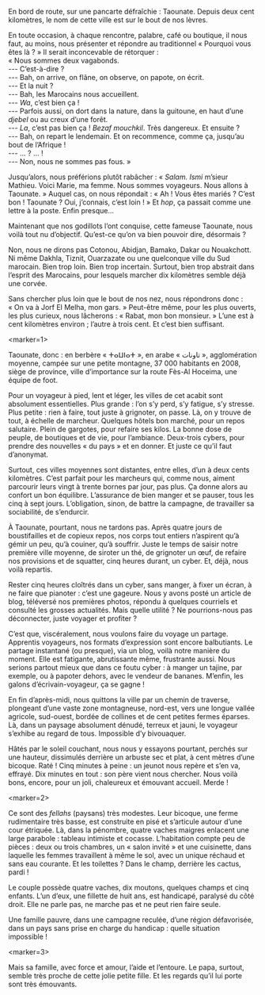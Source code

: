 ﻿En bord de route, sur une pancarte défraîchie : Taounate.
Depuis deux cent kilomètres, le nom de cette ville est sur le bout de nos lèvres.

En toute occasion, à chaque rencontre, palabre, café ou boutique, il nous faut, au moins, nous présenter et répondre au traditionnel « Pourquoi vous êtes là ? »
Il serait inconcevable de rétorquer :  
« Nous sommes deux vagabonds.  
--- C’est-à-dire ?  
--- Bah, on arrive, on flâne, on observe, on papote, on écrit.  
--- Et la nuit ?  
--- Bah, les Marocains nous accueillent.  
--- *Wa*, c’est bien ça !  
--- Parfois aussi, on dort dans la nature, dans la guitoune, en haut d’une *djebel* ou au creux d’une forêt.  
--- *La*, c’est pas bien ça ! *Bezaf mouchkil*. Très dangereux. Et ensuite ?  
--- Bah, on repart le lendemain. Et on recommence, comme ça, jusqu’au bout de l’Afrique !  
--- ... ? ... !  
--- Non, nous ne sommes pas fous. »

Jusqu’alors, nous préférions plutôt rabâcher : « *Salam.* *Ismi* m’sieur Mathieu. Voici Marie, ma femme. Nous sommes voyageurs. Nous allons à Taounate. »
Auquel cas, on nous répondait : « Ah ! Vous êtes mariés ? C’est bon ! Taounate ? Oui, j’connais, c’est loin ! »
Et *hop*, ça passait comme une lettre à la poste.
Enfin presque...

Maintenant que nos godillots l’ont conquise, cette fameuse Taounate, nous voilà tout nu d’objectif.
Qu’est-ce qu’on va bien pouvoir dire, désormais ?

Non, nous ne dirons pas Cotonou, Abidjan, Bamako, Dakar ou Nouakchott.
Ni même Dakhla, Tiznit, Ouarzazate ou une quelconque ville du Sud marocain.
Bien trop loin. Bien trop incertain.
Surtout, bien trop abstrait dans l’esprit des Marocains, pour lesquels marcher dix kilomètres semble déjà une corvée.

Sans chercher plus loin que le bout de nos nez, nous répondrons donc : « On va à Jorf El Melha, mon gars. »
Peut-être même, pour les plus ouverts, les plus curieux, nous lâcherons : « Rabat, mon bon monsieur. »
L’une est à cent kilomètres environ ; l’autre à trois cent.
Et c’est bien suffisant.

<marker=1>

Taounate, donc : en berbère « ⵜⴰⵡⵏⴰⵜ », en arabe « تاونات », agglomération moyenne, campée sur une petite montagne, 37 000 habitants en 2008, siège de province, ville d’importance sur la route Fès-Al Hoceima, une équipe de foot.

Pour un voyageur à pied, lent et léger, les villes de cet acabit sont absolument essentielles.
Plus grande : l’on s’y perd, s’y fatigue, s’y stresse.
Plus petite : rien à faire, tout juste à grignoter, on passe.
Là, on y trouve de tout, à échelle de marcheur.
Quelques hôtels bon marché, pour un repos salutaire.
Plein de gargotes, pour refaire ses kilos.
La bonne dose de peuple, de boutiques et de vie, pour l’ambiance.
Deux-trois cybers, pour prendre des nouvelles « du pays » et en donner.
Et juste ce qu’il faut d’anonymat.

Surtout, ces villes moyennes sont distantes, entre elles, d’un à deux cents kilomètres.
C’est parfait pour les marcheurs qui, comme nous, aiment parcourir leurs vingt à trente bornes par jour, pas plus.
Ça donne alors au confort un bon équilibre.
L’assurance de bien manger et se pauser, tous les cinq à sept jours.
L’obligation, sinon, de battre la campagne, de travailler sa sociabilité, de s’endurcir.

À Taounate, pourtant, nous ne tardons pas.
Après quatre jours de boustifailles et de copieux repos, nos corps tout entiers n’aspirent qu’à gémir un peu, qu’à couiner, qu’à souffrir.
Juste le temps de saisir notre première ville moyenne, de siroter un thé, de grignoter un œuf, de refaire nos provisions et de squatter, cinq heures durant, un cyber.
Et, déjà, nous voilà repartis.

Rester cinq heures cloîtrés dans un cyber, sans manger, à fixer un écran, à ne faire que pianoter : c’est une gageure.
Nous y avons posté un article de blog, téléversé nos premières photos, répondu à quelques courriels et consulté les grosses actualités.
Mais quelle utilité ?
Ne pourrions-nous pas déconnecter, juste voyager et profiter ?

C’est que, viscéralement, nous voulons faire du voyage un partage.
Apprentis voyageurs, nos formats d’expression sont encore balbutiants.
Le partage instantané (ou presque), via un blog, voilà notre manière du moment.
Elle est fatigante, abrutissante même, frustrante aussi.
Nous serions partout mieux que dans ce foutu cyber : à manger un tajine, par exemple, ou à papoter dehors, avec le vendeur de bananes.
M’enfin, les galons d’écrivain-voyageur, ça se gagne !

En fin d’après-midi, nous quittons la ville par un chemin de traverse, plongeant d’une vaste zone montagneuse, nord-est, vers une longue vallée agricole, sud-ouest, bordée de collines et de cent petites fermes éparses.
Là, dans un paysage absolument dénudé, terreux et jauni, le voyageur s’exhibe au regard de tous.
Impossible d’y bivouaquer.

Hâtés par le soleil couchant, nous nous y essayons pourtant, perchés sur une hauteur, dissimulés derrière un arbuste sec et plat, à cent mètres d’une bicoque.
Raté !
Cinq minutes à peine : un jeunot nous repère et s’en va, effrayé.
Dix minutes en tout : son père vient nous chercher.
Nous voilà bons, encore, pour un joli, chaleureux et émouvant accueil.
Merde !

<marker=2>

Ce sont des *fellahs* (paysans) très modestes.
Leur bicoque, une ferme rudimentaire très basse, est construite en pisé et s’articule autour d’une cour étriquée.
Là, dans la pénombre, quatre vaches maigres enlacent une large parabole : tableau intimiste et cocasse.
L’habitation compte peu de pièces : deux ou trois chambres, un « salon invité » et une cuisinette, dans laquelle les femmes travaillent à même le sol, avec un unique réchaud et sans eau courante.
Et les toilettes ? Dans le champ, derrière les cactus, pardi !

Le couple possède quatre vaches, dix moutons, quelques champs et cinq enfants.
L’un d’eux, une fillette de huit ans, est handicapé, paralysé du côté droit.
Elle ne parle pas, ne marche pas et ne peut rien faire seule.

Une famille pauvre, dans une campagne reculée, d’une région défavorisée, dans un pays sans prise en charge du handicap : quelle situation impossible !

<marker=3>

Mais sa famille, avec force et amour, l’aide et l’entoure.
Le papa, surtout, semble très proche de cette jolie petite fille.
Et les regards qu’il lui porte sont très émouvants.
